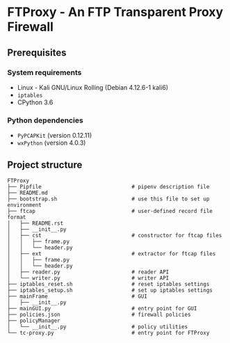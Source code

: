 # FTProxy - An FTP Transparent Proxy Firewall

## Prerequisites

### System requirements

- Linux - Kali GNU/Linux Rolling (Debian 4.12.6-1 kali6)
- `iptables`
- CPython 3.6

### Python dependencies

- `PyPCAPKit` (version 0.12.11)
- `wxPython` (version 4.0.3)

## Project structure

```
FTProxy
├── Pipfile                             # pipenv description file
├── README.md
├── bootstrap.sh                        # use this file to set up environment
├── ftcap                               # user-defined record file format
│   ├── README.rst
│   ├── __init__.py
│   ├── cst                             # constructor for ftcap files
│   │   ├── frame.py
│   │   └── header.py
│   ├── ext                             # extractor for ftcap files
│   │   ├── frame.py
│   │   └── header.py
│   ├── reader.py                       # reader API
│   └── writer.py                       # writer API
├── iptables_reset.sh                   # reset iptables settings
├── iptables_setup.sh                   # set up iptables settings
├── mainFrame                           # GUI
│   ├── __init__.py
├── mainGUI.py                          # entry point for GUI
├── policies.json                       # firewall policies
├── policyManager
│   └── __init__.py                     # policy utilities
└── tc-proxy.py                         # entry point for FTProxy
```
